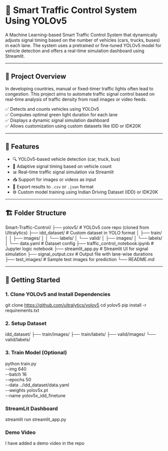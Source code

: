 # 🚦 Smart Traffic Control System Using YOLOv5

A Machine Learning-based Smart Traffic Control System that dynamically adjusts signal timing based on the number of vehicles (cars, trucks, buses) in each lane. The system uses a pretrained or fine-tuned YOLOv5 model for vehicle detection and offers a real-time simulation dashboard using Streamlit.

---

## 📸 Project Overview

In developing countries, manual or fixed-timer traffic lights often lead to congestion. This project aims to automate traffic signal control based on real-time analysis of traffic density from road images or video feeds.  

✅ Detects and counts vehicles using YOLOv5  
✅ Computes optimal green light duration for each lane  
✅ Displays a dynamic signal simulation dashboard  
✅ Allows customization using custom datasets like IDD or IDK20K

---

## 🧠 Features

- 🔍 YOLOv5-based vehicle detection (car, truck, bus)
- 🧠 Adaptive signal timing based on vehicle count
- 📊 Real-time traffic signal simulation via Streamlit
- 📥 Support for images or videos as input
- 💾 Export results to `.csv` or `.json` format
- ⚙️ Custom model training using Indian Driving Dataset (IDD) or IDK20K

---

## 🏗️ Folder Structure

Smart-Traffic-Control/
├── yolov5/ # YOLOv5 core repo (cloned from Ultralytics)
├── idd_dataset/ # Custom dataset in YOLO format
│ ├── train/
│ │ ├── images/
│ │ └── labels/
│ └── valid/
│ ├── images/
│ └── labels/
│ └── data.yaml # Dataset config
├── traffic_control_notebook.ipynb # Jupyter logic notebook
├── streamlit_app.py # Streamlit UI for signal simulation
├── signal_output.csv # Output file with lane-wise durations
├── test_images/ # Sample test images for prediction
└── README.md

---

## 🚀 Getting Started

### 1. Clone YOLOv5 and Install Dependencies
git clone https://github.com/ultralytics/yolov5
cd yolov5
pip install -r requirements.txt

### 2. Setup Dataset
idd_dataset/
  ├── train/images/
  ├── train/labels/
  ├── valid/images/
  └── valid/labels/


### 3. Train Model (Optional)
python train.py \
  --img 640 \
  --batch 16 \
  --epochs 50 \
  --data ../idd_dataset/data.yaml \
  --weights yolov5x.pt \
  --name yolov5x_idd_finetune

### StreamLit Dashboard
streamlit run streamlit_app.py

### Demo Video
I have added a demo video in the repo


